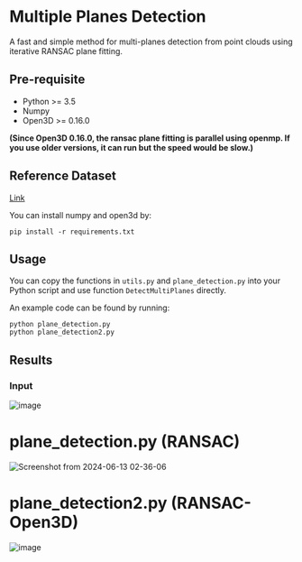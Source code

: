 # Multiple Planes Detection

A fast and simple method for multi-planes detection from point clouds using iterative RANSAC plane fitting.

## Pre-requisite
- Python >= 3.5
- Numpy
- Open3D >= 0.16.0 

**(Since Open3D 0.16.0, the ransac plane fitting is parallel using openmp. If you use older versions, it can run but the speed would be slow.)**


## Reference Dataset
[Link](https://www.ifi.uzh.ch/en/vmml/research/datasets.html)


You can install numpy and open3d by:
```
pip install -r requirements.txt
```

## Usage
You can copy the functions in `utils.py` and `plane_detection.py` into your Python script and use function `DetectMultiPlanes` directly.

An example code can be found by running:
```
python plane_detection.py
python plane_detection2.py
```



## Results
### Input
![image](https://github.com/superdianuj/Multiple_Planes_Detection/assets/47445756/ebec4fd3-660f-4d78-acba-1a01eeb785ba)


# plane_detection.py (RANSAC)
![Screenshot from 2024-06-13 02-36-06](https://github.com/superdianuj/Multiple_Planes_Detection/assets/47445756/8048138c-c16e-4881-958d-e07de327905c)


# plane_detection2.py (RANSAC-Open3D)

![image](https://github.com/superdianuj/Multiple_Planes_Detection/assets/47445756/fd5c959a-f8a4-4e98-89b9-05b26bed9bd0)

